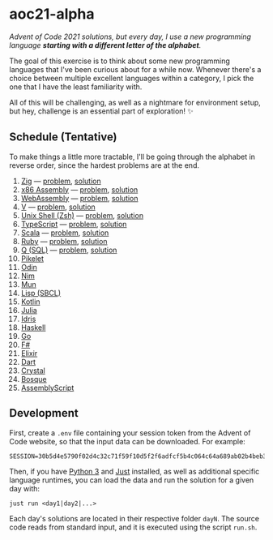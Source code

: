 # aoc21-alpha

_Advent of Code 2021 solutions, but every day, I use a new programming language **starting with a different letter of the alphabet**._

The goal of this exercise is to think about some new programming languages that I've been curious about for a while now. Whenever there's a choice between multiple excellent languages within a category, I pick the one that I have the least familiarity with.

All of this will be challenging, as well as a nightmare for environment setup, but hey, challenge is an essential part of exploration! ✨

## Schedule (Tentative)

To make things a little more tractable, I'll be going through the alphabet in reverse order, since the hardest problems are at the end.

1. [Zig](https://ziglang.org/) — [problem](https://adventofcode.com/2021/day/1), [solution](./day1)
2. [x86 Assembly](https://en.wikipedia.org/wiki/X86_assembly_language) — [problem](https://adventofcode.com/2021/day/2), [solution](./day2)
3. [WebAssembly](https://webassembly.org/) — [problem](https://adventofcode.com/2021/day/3), [solution](./day3)
4. [V](https://vlang.io/) — [problem](https://adventofcode.com/2021/day/4), [solution](./day4)
5. [Unix Shell (Zsh)](https://www.zsh.org/) — [problem](https://adventofcode.com/2021/day/5), [solution](./day5)
6. [TypeScript](https://www.typescriptlang.org/) — [problem](https://adventofcode.com/2021/day/6), [solution](./day6)
7. [Scala](https://www.scala-lang.org/) — [problem](https://adventofcode.com/2021/day/7), [solution](./day7)
8. [Ruby](https://www.ruby-lang.org/en/) — [problem](https://adventofcode.com/2021/day/8), [solution](./day8)
9. [Q (SQL)](https://github.com/harelba/q) — [problem](https://adventofcode.com/2021/day/9), [solution](./day9)
10. [Pikelet](https://github.com/pikelet-lang/pikelet)
11. [Odin](https://odin-lang.org/)
12. [Nim](https://nim-lang.org/)
13. [Mun](https://mun-lang.org/)
14. [Lisp (SBCL)](https://common-lisp.net/)
15. [Kotlin](https://kotlinlang.org/)
16. [Julia](https://julialang.org/)
17. [Idris](https://www.idris-lang.org/)
18. [Haskell](https://www.haskell.org/)
19. [Go](https://go.dev/)
20. [F#](https://fsharp.org/)
21. [Elixir](https://elixir-lang.org/)
22. [Dart](https://dart.dev/)
23. [Crystal](https://crystal-lang.org/)
24. [Bosque](https://github.com/Microsoft/BosqueLanguage)
25. [AssemblyScript](https://www.assemblyscript.org/)

## Development

First, create a `.env` file containing your session token from the Advent of Code website, so that the input data can be downloaded. For example:

```
SESSION=30b5d4e5790f02d4c32c71f59f10d5f2f6adfcf5b4c064c64a689ab02b4beb3e84bf74857e40cc9fe31088972fedeb64
```

Then, if you have [Python 3](https://python.org/) and [Just](https://github.com/casey/just) installed, as well as additional specific language runtimes, you can load the data and run the solution for a given day with:

```
just run <day1|day2|...>
```

Each day's solutions are located in their respective folder `dayN`. The source code reads from standard input, and it is executed using the script `run.sh`.
